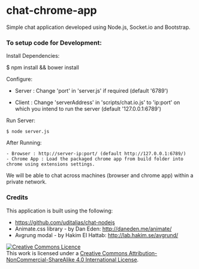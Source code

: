 chat-chrome-app
===============

Simple chat application developed using Node.js, Socket.io and Bootstrap.

### To setup code for Development:


Install Dependencies:

  $ npm install && bower install
  
Configure:

  - Server : 
    Change 'port' in 'server.js' if required (default '6789')
  
  - Client : 
    Change 'serverAddress' in 'scripts/chat.io.js' to 'ip:port' on which you intend to run the server (default '127.0.0.1:6789')
  
Run Server:
  
	$ node server.js
	
	
After Running:

	- Browser : http://server-ip:port/ (default http://127.0.0.1:6789/)
	- Chrome App : Load the packaged chrome app from build folder into chrome using extensions settings.
	

We will be able to chat across machines (browser and chrome app) within a private network.

### Credits

This application is built using the following:

- https://github.com/uditalias/chat-nodejs
- Animate.css library - by Dan Eden: http://daneden.me/animate/
- Avgrung modal - by Hakim El Hattab: http://lab.hakim.se/avgrund/


<a rel="license" href="http://creativecommons.org/licenses/by-nc-sa/4.0/"><img alt="Creative Commons Licence" style="border-width:0" src="http://i.creativecommons.org/l/by-nc-sa/4.0/88x31.png" /></a><br />This work is licensed under a <a rel="license" href="http://creativecommons.org/licenses/by-nc-sa/4.0/">Creative Commons Attribution-NonCommercial-ShareAlike 4.0 International License</a>.


